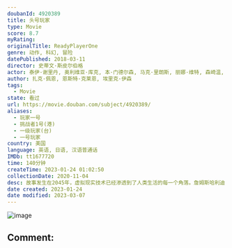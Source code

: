 ```yaml
---
doubanId: 4920389
title: 头号玩家
type: Movie
score: 8.7
myRating: 
originalTitle: ReadyPlayerOne
genre: 动作, 科幻, 冒险
datePublished: 2018-03-11
director: 史蒂文·斯皮尔伯格
actor: 泰伊·谢里丹, 奥利维亚·库克, 本·门德尔森, 马克·里朗斯, 丽娜·维特, 森崎温, 赵家正, 西蒙·佩吉, ·米勒, 汉娜·乔恩, 拉尔夫·伊内森, 苏珊·林奇, 克莱尔·希金斯, 劳伦斯·斯佩尔曼, 佩蒂塔·维克斯, 艾萨克·安德鲁斯, 丹尼尔·祖尔格哈德利, 麦肯娜·格瑞丝, 阿隆索·阿尔瓦雷斯, 阿玛尼·杰克森, 罗伯特·吉尔贝托, 汤姆·特纳, 杰登·福拉, 基特·康纳, 朱莉娅·尼克森, 利蒂希娅·赖特, 雅各布·贝特兰德, 埃里克·西格蒙德森, 迈克尔·怀德曼, 图尔洛夫·科维里, 内特·莫汗, 露露·威尔逊, 罗娜·莫里森
author: 扎克·佩恩, 恩斯特·克莱恩, 埃里克·伊森
tags:
  - Movie
state: 看过
url: https://movie.douban.com/subject/4920389/
aliases:
  - 玩家一号
  - 挑战者1号(港)
  - 一级玩家(台)
  - 一号玩家
country: 美国
language: 英语, 日语, 汉语普通话
IMDb: tt1677720
time: 140分钟
createTime: 2023-01-24 01:02:50
collectionDate: 2020-11-04
desc: 故事发生在2045年，虚拟现实技术已经渗透到了人类生活的每一个角落。詹姆斯哈利迪（马克·里朗斯MarkRylance饰）一手建造了名为“绿洲”的虚拟现实游戏世界，临终前，他宣布自己在游戏中设置了...
date created: 2023-01-24
date modified: 2023-03-07
---
```


![image](p2516578307.jpg)

Comment:
---
